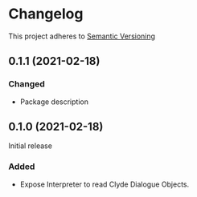 # Changelog

This project adheres to [Semantic Versioning](https://semver.org/spec/v2.0.0.html)

## 0.1.1 (2021-02-18)

### Changed

- Package description

## 0.1.0 (2021-02-18)

Initial release

### Added

- Expose Interpreter to read Clyde Dialogue Objects.
